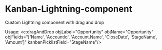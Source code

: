 # Kanban-Lightning-component
Custom Lightning component with drag and drop


Usage:
<c:dragAndDrop objLabel="Opportunity" objName="Opportunity" objFields="['Name', 'AccountId', 'Account.Name', 'CloseDate', 'StageName', 'Amount']" kanbanPicklistField="StageName"/>
